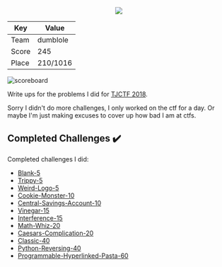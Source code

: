 
<p align="center">
  <img src="https://github.com/dumblole/CTF-Writeups/blob/master/TJCTF-2018/images/TJCTF_logo.png" > 
</p>

| Key   | Value    |
| ----- | -------- |
| Team  | dumblole |
| Score | 245      |
| Place | 210/1016 |

![scoreboard](https://github.com/dumblole/CTF-Writeups/blob/master/TJCTF-2018/images/scoreboard.png)

Write ups for the problems I did for [TJCTF 2018](https://tjctf.org/ "2018 TJCTF").

Sorry I didn't do more challenges, I only worked on the ctf for a day. Or maybe I'm just making excuses to cover up how bad I am at ctfs.

## Completed Challenges :heavy_check_mark:

Completed challenges I did:

* [Blank-5](https://github.com/dumblole/CTF-Writeups/tree/master/TJCTF-2018/Web/Blank-5)
* [Trippy-5](https://github.com/dumblole/CTF-Writeups/tree/master/TJCTF-2018/Miscellaneous/Trippy-5)
* [Weird-Logo-5](https://github.com/dumblole/CTF-Writeups/tree/master/TJCTF-2018/Forensics/Weird-Logo-5)
* [Cookie-Monster-10](https://github.com/dumblole/CTF-Writeups/tree/master/Web/Cookie-Monster-10)
* [Central-Savings-Account-10](https://github.com/dumblole/CTF-Writeups/tree/master/TJCTF-2018/Web/Central-Savings-Account-10)
* [Vinegar-15](https://github.com/dumblole/CTF-Writeups/tree/master/TJCTF-2018/Cryptography/Vinegar-15)
* [Interference-15](https://github.com/dumblole/CTF-Writeups/tree/master/TJCTF-2018/Miscellaneous/Interference-15)
* [Math-Whiz-20](https://github.com/dumblole/CTF-Writeups/tree/master/TJCTF-2018/Binary-Exploitation/Math-Whiz-20)
* [Caesars-Complication-20](https://github.com/dumblole/CTF-Writeups/tree/master/TJCTF-2018/Cryptography/Caesars-Complication-20)
* [Classic-40](https://github.com/dumblole/CTF-Writeups/tree/master/TJCTF-2018/Cryptography/Classic-40)
* [Python-Reversing-40](https://github.com/dumblole/CTF-Writeups/tree/master/TJCTF-2018/Reverse-Engineering/Python-Reversing-40)
* [Programmable-Hyperlinked-Pasta-60](https://github.com/dumblole/CTF-Writeups/tree/master/TJCTF-2018/Web/Programmable-Hyperlinked-Pasta-60)

